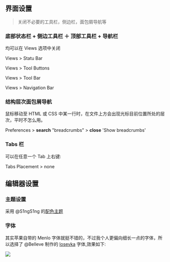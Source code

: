 ## 界面设置

>  关闭不必要的工具栏，侧边栏，面包屑导航等

### 底部状态栏 + 侧边工具栏 ＋ 顶部工具栏 + 导航栏

均可以在 Views 选项中关闭

Views > Statu Bar

Views > Tool Buttons

Views > Tool Bar 

Views > Navigation Bar 

### 结构层次面包屑导航

鼠标移动至 HTML 或 CSS 中某一行时，在文件上方会出现光标目前位置所处的层次，平时不怎么用。

Preferences > **search** "breadcrumbs" > **close** 'Show breadcrumbs'

### Tabs 栏

可以在任意一个 Tab 上右键: 

Tabs Placement > none

## 编辑器设置

### 主题设置
采用 @S1ngS1ng 的[配色主题](https://github.com/S1ngS1ng/dotFiles)

### 字体
其实苹果自带的 Menlo 字体就挺不错的，不过我个人更偏向细长一点的字体，所以选择了 @Belleve 制作的 [losevka](https://be5invis.github.io/Iosevka/) 字体,效果如下:

![](https://pic3.zhimg.com/ffa7c7aea216390b3b9aab1db8d0434e_b.png)
